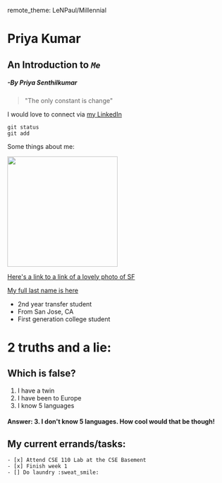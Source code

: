 remote_theme: LeNPaul/Millennial


# **Priya Kumar**
## An Introduction to *```Me```*
##### -By Priya Senthilkumar
> "The only constant is change"
 
 
I would love to connect via [my LinkedIn](https://www.linkedin.com/in/priya-senthilkumar-0013a0128/)


```
git status
git add
```

Some things about me: 

<img src=https://cdn.discordapp.com/attachments/996760930207662190/1025214222717693952/CB3C92F1-90D7-46A5-87D2-4B52472298EB.jpg width="250" />

[Here's a link to a link of a lovely photo of SF](pic.md)

[My full last name is here](#-by-priya-senthilkumar)
- 2nd year transfer student
- From San Jose, CA
- First generation college student

# 2 truths and a lie:
## Which is false?
1. I have a twin
2. I have been to Europe
3. I know 5 languages
   
#### Answer: 3. I don't know 5 languages. How cool would that be though! 

## My current errands/tasks: 
    - [x] Attend CSE 110 Lab at the CSE Basement
    - [x] Finish week 1
    - [] Do laundry :sweat_smile:


